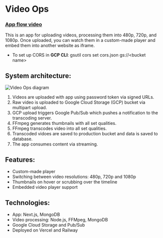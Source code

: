 # Video Ops

### [App flow video](https://video-ops.vercel.app/video/MDg5YzRiMT)

This is an app for uploading videos, processing them into 480p, 720p, and 1080p. Once uploaded, you can watch them in a custom-made player and embed them into another website as iframe.

-   To set up CORS in <b>GCP CLI</b>: gsutil cors set cors.json gs://\<bucket name\>

## System architecture:

![Video Ops diagram](https://i.gyazo.com/d7a3aa9109f6289b1f96b2bc0939e8bf.png)

1.  Videos are uploaded with app using password token via signed URLs.
2.  Raw video is uploaded to Google Cloud Storage (GCP) bucket via multipart upload.
3.  GCP upload triggers Google Pub/Sub which pushes a notification to the transcoding server.
4.  FFmpeg generates thumbnails with all set qualities.
5.  FFmpeg transcodes video into all set qualities.
6.  Transcoded vidoes are saved to production bucket and data is saved to database.
7.  The app consumes content via streaming.

## Features:

-   Custom-made player
-   Switching between video resolutions: 480p, 720p and 1080p
-   Thumbnails on hover or scrubbing over the timeline
-   Embedded video player support

## Technologies:

-   App: Next.js, MongoDB
-   Video processing: Node.js, FFMpeg, MongoDB
-   Google Cloud Storage and Pub/Sub
-   Deployed on Vercel and Railway
